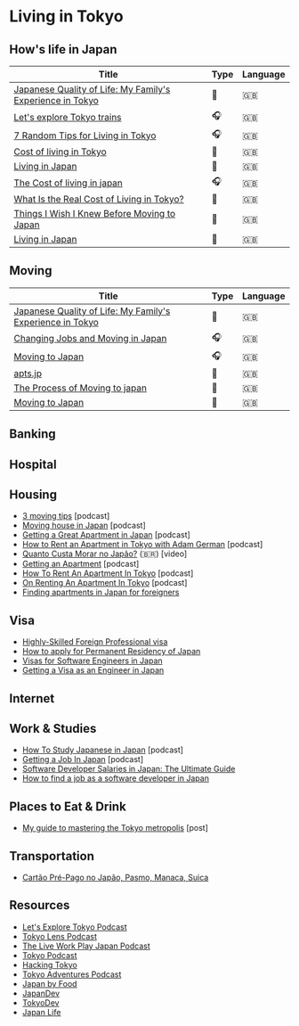 # Living in Tokyo

## How's life in Japan

| Title                                                                                                                                  | Type | Language |
| -------------------------------------------------------------------------------------------------------------------------------------- | ---- | -------- |
| [Japanese Quality of Life: My Family's Experience in Tokyo](https://www.youtube.com/watch?v=oqh2F9Xeqx8)                               | 🎥   | 🇬🇧       |
| [Let's explore Tokyo trains](https://podtail.com/en/podcast/let-s-explore-tokyo-podcast/let-s-explore-tokyo-trains/)                   | 🎧   | 🇬🇧       |
| [7 Random Tips for Living in Tokyo](https://tokyo-podcast.com/2019/01/27/random-tips-for-living-in-tokyo/)                             | 🎧   | 🇬🇧       |
| [Cost of living in Tokyo](https://www.youtube.com/watch?v=GbrLob9YUPE&ab_channel=costoflivingin)                                       | 🎥   | 🇬🇧       |
| [Living in Japan](https://www.youtube.com/watch?v=DO58nQzU4Lc&list=PLPzW9wf0QVQ-UBLhgTyZMBLyd26ocw113&ab_channel=Hey%2CJu%21Listen%21) | 🎥   | 🇬🇧       |
| [The Cost of living in japan](https://www.tokyoadventures.com/podcast/https/anchorfm/dashboard/episode/epho58)                         | 🎧   | 🇬🇧       |
| [What Is the Real Cost of Living in Tokyo?](https://japan-dev.com/blog/what_is_the_real_cost_of_living_in_tokyo)                       | 📝   | 🇬🇧       |
| [Things I Wish I Knew Before Moving to Japan](https://www.youtube.com/watch?v=t1hXoP17FGI)                                             | 🎥   | 🇬🇧       |
| [Living in Japan](https://www.reddit.com/r/japanlife/wiki/index#wiki_living_in_japan)                                                  | 📝   | 🇬🇧       |

## Moving

| Title                                                                                                              | Type | Language |
| ------------------------------------------------------------------------------------------------------------------ | ---- | -------- |
| [Japanese Quality of Life: My Family's Experience in Tokyo](https://www.youtube.com/watch?v=oqh2F9Xeqx8)           | 🎥   | 🇬🇧       |
| [Changing Jobs and Moving in Japan](https://jobsinjapan.com/blog/news/changing-jobs-moving-japan-podcast/)         | 🎧   | 🇬🇧       |
| [Moving to Japan](https://tokyo-podcast.com/how-to-move-to-japan/)                                                 | 🎧   | 🇬🇧       |
| [apts.jp](https://apts.jp/)                                                                                        | 📝   | 🇬🇧       |
| [The Process of Moving to japan](https://www.tokyoadventures.com/podcast/https/anchorfm/dashboard/episode/e11vi6f) | 📝   | 🇬🇧       |
| [Moving to Japan](https://www.reddit.com/r/japanlife/wiki/moving_in)                                               | 📝   | 🇬🇧       |

## Banking

## Hospital

## Housing

- [3 moving tips](https://podtail.com/en/podcast/let-s-explore-tokyo-podcast/3-moving-to-japan-tips/) [podcast]
- [Moving house in Japan](https://anchor.fm/tokyolens/episodes/Moving-Houses-in-Japan-e3inia) [podcast]
- [Getting a Great Apartment in Japan](https://www.liveworkplayjapan.com/getting-a-great-apartment-in-japan/) [podcast]
- [How to Rent an Apartment in Tokyo with Adam German](https://tokyo-podcast.com/2012/10/21/renting-an-apartment-in-tokyo/) [podcast]
- [Quanto Custa Morar no Japão?](https://www.youtube.com/watch?v=J1NEXeOposI&list=PLPzW9wf0QVQ-UBLhgTyZMBLyd26ocw113) (:brazil:) [video]
- [Getting an Apartment](https://www.tokyoadventures.com/podcast/https/anchorfm/dashboard/episode/eotchn) [podcast]
- [How To Rent An Apartment In Tokyo](https://tokyo-podcast.com/renting-an-apartment-in-tokyo/) [podcast]
- [On Renting An Apartment In Tokyo](https://tokyo-podcast.com/renting-apartment-tokyo/) [podcast]
- [Finding apartments in Japan for foreigners](https://japan-dev.com/blog/finding-apartments-in-japan-for-foreigners)

## Visa

- [Highly-Skilled Foreign Professional visa](https://resources.realestate.co.jp/living/highly-skilled-foreign-professional-visa-for-japan-how-and-why-to-apply/)
- [How to apply for Permanent Residency of Japan](https://paipo-tang.medium.com/how-to-apply-for-permanent-residency-of-japan-89f850bff7b5)
- [Visas for Software Engineers in Japan](https://www.tokyodev.com/2020/03/02/japanese-engineering-visa-options/)
- [Getting a Visa as an Engineer in Japan](https://japan-dev.com/blog/getting-a-visa-as-an-engineer-in-japan)

## Internet

## Work & Studies

- [How To Study Japanese in Japan](https://tokyo-podcast.com/2019/01/29/how-to-study-japanese-in-japan/) [podcast]
- [Getting a Job In Japan](https://www.tokyoadventures.com/podcast/https/anchorfm/dashboard/episode/eli1hb) [podcast]
- [Software Developer Salaries in Japan: The Ultimate Guide](https://japan-dev.com/blog/software-developer-salaries-in-japan-the-ultimate-guide)
- [How to find a job as a software developer in Japan](https://japan-dev.com/blog/how-to-find-a-job-as-a-software-developer-in-japan)

## Places to Eat & Drink

- [My guide to mastering the Tokyo metropolis](https://www.facebook.com/notes/dan-castellano/my-guide-to-mastering-the-tokyo-metropolis/10156466320841288/) [post]

## Transportation

- [Cartão Pré-Pago no Japão, Pasmo, Manaca, Suica](https://www.youtube.com/watch?v=wU43rUbHwMs&ab_channel=ViajeSemPerrengues)

## Resources

- [Let's Explore Tokyo Podcast](https://podtail.com/en/podcast/let-s-explore-tokyo-podcast/)
- [Tokyo Lens Podcast](https://anchor.fm/tokyolens)
- [The Live Work Play Japan Podcast](https://www.liveworkplayjapan.com/podcast/)
- [Tokyo Podcast](https://tokyo-podcast.com/)
- [Hacking Tokyo](https://hackingtokyo.com/)
- [Tokyo Adventures Podcast](https://www.tokyoadventures.com/podcast)
- [Japan by Food](https://www.youtube.com/c/JapanbyFood)
- [JapanDev](https://japan-dev.com/)
- [TokyoDev](tokyodev.com)
- [Japan Life](https://www.reddit.com/r/japanlife/wiki/index)
